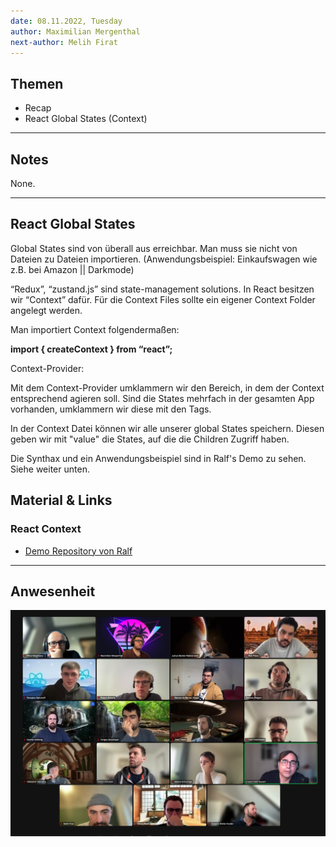 ```yaml
---
date: 08.11.2022, Tuesday
author: Maximilian Mergenthal
next-author: Melih Firat
---
```


## Themen

- Recap
- React Global States (Context)

---

## Notes

None.

---

## React Global States

Global States sind von überall aus erreichbar. Man muss sie nicht von Dateien zu Dateien importieren.
(Anwendungsbeispiel: Einkaufswagen wie z.B. bei Amazon || Darkmode)

“Redux”, “zustand.js” sind state-management solutions. In React besitzen wir “Context” dafür.
Für die Context Files sollte ein eigener Context Folder angelegt werden.

Man importiert Context folgendermaßen:

**import { createContext } from “react”;**

Context-Provider:

Mit dem Context-Provider umklammern wir den Bereich, in dem der Context entsprechend agieren soll. Sind die States mehrfach in der gesamten App vorhanden, umklammern wir diese mit den Tags.

In der Context Datei können wir alle unserer global States speichern. Diesen geben wir mit "value" die States, auf die die Children Zugriff haben.

Die Synthax und ein Anwendungsbeispiel sind in Ralf's Demo zu sehen. Siehe weiter unten.

## Material & Links

### React Context

- [Demo Repository von Ralf](https://github.com/actyralf/react-context-demo/tree/solution)

---

## Anwesenheit

![2022/11/08](../images/2022-11-08.png)
